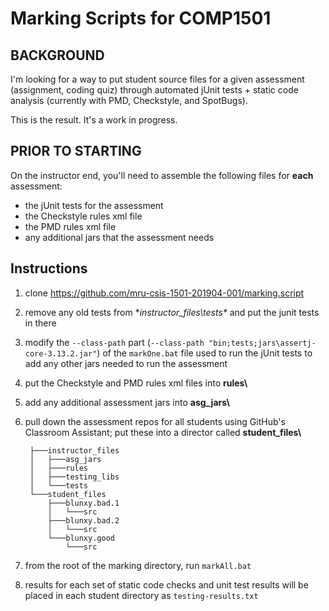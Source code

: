 # Marking Scripts for COMP1501

## BACKGROUND

I'm looking for a way to put student source files for a given assessment (assignment, coding quiz) through automated jUnit tests + static code analysis (currently with PMD, Checkstyle, and SpotBugs).

This is the result. It's a work in progress.

## PRIOR TO STARTING

On the instructor end, you'll need to assemble the following files for **each** assessment:

- the jUnit tests for the assessment
- the Checkstyle rules xml file
- the PMD rules xml file
- any additional jars that the assessment needs


## Instructions

1. clone https://github.com/mru-csis-1501-201904-001/marking.script

1. remove any old tests from **instructor_files\tests\** and put the junit tests in there

1. modify the `--class-path` part (`--class-path "bin;tests;jars\assertj-core-3.13.2.jar"`) of the `markOne.bat` file used to run the jUnit tests to add any other jars needed to run the assessment

1. put the Checkstyle and PMD rules xml files into **rules\\**

1. add any additional assessment jars into **asg_jars\\**

1. pull down the assessment repos for all students using GitHub's Classroom Assistant; put these into a director called **student_files\\**

   ```
    ├───instructor_files
    │   ├───asg_jars
    │   ├───rules
    │   ├───testing_libs
    │   └───tests
    └───student_files
        ├───blunxy.bad.1
        │   └───src
        ├───blunxy.bad.2
        │   └───src
        └───blunxy.good
            └───src
   ```

1. from the root of the marking directory, run `markAll.bat`

1. results for each set of static code checks and unit test results will be placed in each student directory as `testing-results.txt`

